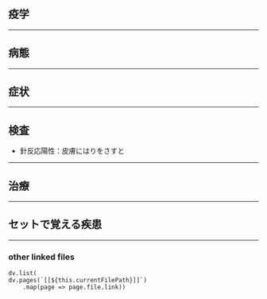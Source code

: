 ## 疫学
---
## 病態
---
## 症状
---
## 検査
- 針反応陽性：皮膚にはりをさすと
---
## 治療
---
## セットで覚える疾患
---
### other linked files
```dataviewjs
dv.list(
dv.pages(`[[${this.currentFilePath}]]`)
	.map(page => page.file.link))
```
